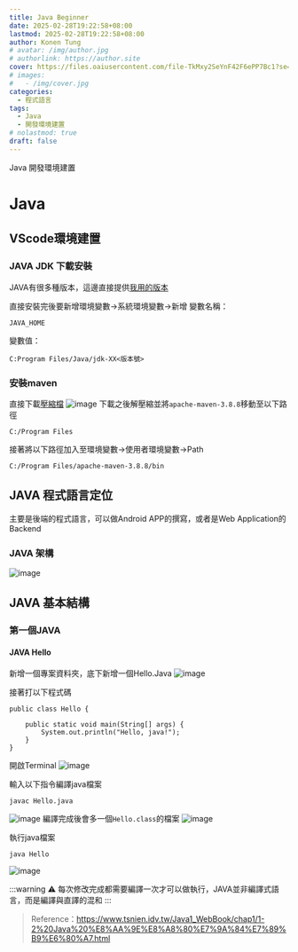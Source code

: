 ```yaml
---
title: Java Beginner
date: 2025-02-28T19:22:58+08:00
lastmod: 2025-02-28T19:22:58+08:00
author: Konen Tung
# avatar: /img/author.jpg
# authorlink: https://author.site
cover: https://files.oaiusercontent.com/file-TkMxy2SeYnF42F6ePP7Bc1?se=2025-02-28T11%3A36%3A56Z&sp=r&sv=2024-08-04&sr=b&rscc=max-age%3D604800%2C%20immutable%2C%20private&rscd=attachment%3B%20filename%3D752b9aff-a1fa-4427-8e12-789d0b83418f.webp&sig=BuMYjdaay057SCtjCG2kVomddGcRZTNH62iQ14M87vc%3D
# images:
#   - /img/cover.jpg
categories:
  - 程式語言
tags:
  - Java
  - 開發環境建置
# nolastmod: true
draft: false
---
```


Java 開發環境建置

<!--more-->

Java
===

## VScode環境建置

### JAVA JDK 下載安裝

JAVA有很多種版本，這邊直接提供[我用的版本](https://www.oracle.com/java/technologies/downloads/)

直接安裝完後要新增環境變數→系統環境變數→新增
變數名稱：
```
JAVA_HOME
```
變數值：
```
C:Program Files/Java/jdk-XX<版本號>
```

### 安裝maven
直接下載[壓縮檔](https://maven.apache.org/download.cgi)
![image](https://hackmd.io/_uploads/SkBcoqZ5yx.png)
下載之後解壓縮並將`apache-maven-3.8.8`移動至以下路徑
```
C:/Program Files
```
接著將以下路徑加入至環境變數→使用者環境變數→Path
```
C:/Program Files/apache-maven-3.8.8/bin
```

## JAVA 程式語言定位
主要是後端的程式語言，可以做Android APP的撰寫，或者是Web Application的Backend

### JAVA 架構
![image](https://hackmd.io/_uploads/BJAodsWqye.png)

## JAVA 基本結構

### 第一個JAVA

#### JAVA Hello
新增一個專案資料夾，底下新增一個Hello.Java
![image](https://hackmd.io/_uploads/ryDu09-9kx.png)

接著打以下程式碼
```java=
public class Hello {

    public static void main(String[] args) {
        System.out.println("Hello, java!");
    }
}
```

開啟Terminal
![image](https://hackmd.io/_uploads/HJOWyj-9Jg.png)

輸入以下指令編譯java檔案
```
javac Hello.java
```
![image](https://hackmd.io/_uploads/ryrpJsW51l.png)
編譯完成後會多一個`Hello.class`的檔案
![image](https://hackmd.io/_uploads/rykegsZqyl.png)

執行java檔案
```
java Hello
```
![image](https://hackmd.io/_uploads/By2Vxib9kg.png)

:::warning
:warning: 每次修改完成都需要編譯一次才可以做執行，JAVA並非編譯式語言，而是編譯與直譯的混和
:::

> Reference：https://www.tsnien.idv.tw/Java1_WebBook/chap1/1-2%20Java%20%E8%AA%9E%E8%A8%80%E7%9A%84%E7%89%B9%E6%80%A7.html